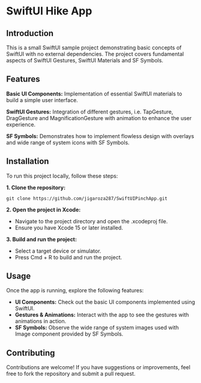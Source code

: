 # **SwiftUI Hike App**


## **Introduction**

This is a small SwiftUI sample project demonstrating basic concepts of SwiftUI with no external dependencies. The project covers fundamental aspects of SwiftUI Gestures, SwiftUI Materials and SF Symbols.

## **Features**

**Basic UI Components:** Implementation of essential SwiftUI materials to build a simple user interface.

**SwiftUI Gestures:** Integration of different gestures, i.e. TapGesture, DragGesture and MagnificationGesture with animation to enhance the user experience.

**SF Symbols:** Demonstrates how to implement flowless design with overlays and wide range of system icons with SF Symbols.

## Installation
To run this project locally, follow these steps:

**1. Clone the repository:**

`git clone https://github.com/jigaroza287/SwiftUIPinchApp.git`

**2. Open the project in Xcode:**

- Navigate to the project directory and open the .xcodeproj file.
- Ensure you have Xcode 15 or later installed.

**3. Build and run the project:**

- Select a target device or simulator.
- Press Cmd + R to build and run the project.
  
## Usage
Once the app is running, explore the following features:

- **UI Components:** Check out the basic UI components implemented using SwiftUI.
- **Gestures & Animations:** Interact with the app to see the gestures with animations in action.
- **SF Symbols:** Observe the wide range of system images used with Image component provided by SF Symbols.
  
## Contributing
Contributions are welcome! If you have suggestions or improvements, feel free to fork the repository and submit a pull request.
